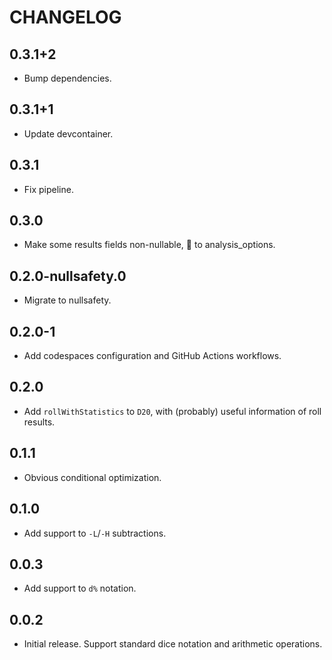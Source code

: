 # CHANGELOG

## 0.3.1+2
- Bump dependencies.

## 0.3.1+1
- Update devcontainer.

## 0.3.1
- Fix pipeline.

## 0.3.0
- Make some results fields non-nullable, 💅 to analysis_options.

## 0.2.0-nullsafety.0
- Migrate to nullsafety.

## 0.2.0-1
- Add codespaces configuration and GitHub Actions workflows.

## 0.2.0
- Add `rollWithStatistics` to `D20`, with (probably) useful information of roll results.

## 0.1.1
- Obvious conditional optimization.

## 0.1.0
- Add support to `-L`/`-H` subtractions.

## 0.0.3
- Add support to `d%` notation.

## 0.0.2
- Initial release. Support standard dice notation and arithmetic operations.
